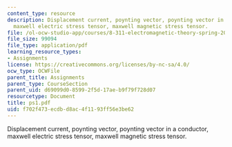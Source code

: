 ```yaml
---
content_type: resource
description: Displacement current, poynting vector, poynting vector in a conductor,
  maxwell electric stress tensor, maxwell magnetic stress tensor.
file: /ol-ocw-studio-app/courses/8-311-electromagnetic-theory-spring-2004/f702f473ecdbd8ac4f1193ff56e3be62_ps1.pdf
file_size: 99094
file_type: application/pdf
learning_resource_types:
- Assignments
license: https://creativecommons.org/licenses/by-nc-sa/4.0/
ocw_type: OCWFile
parent_title: Assignments
parent_type: CourseSection
parent_uid: d69099d0-8599-2f5d-17ae-b9f79f728d07
resourcetype: Document
title: ps1.pdf
uid: f702f473-ecdb-d8ac-4f11-93ff56e3be62
---
```

Displacement current, poynting vector, poynting vector in a conductor, maxwell electric stress tensor, maxwell magnetic stress tensor.